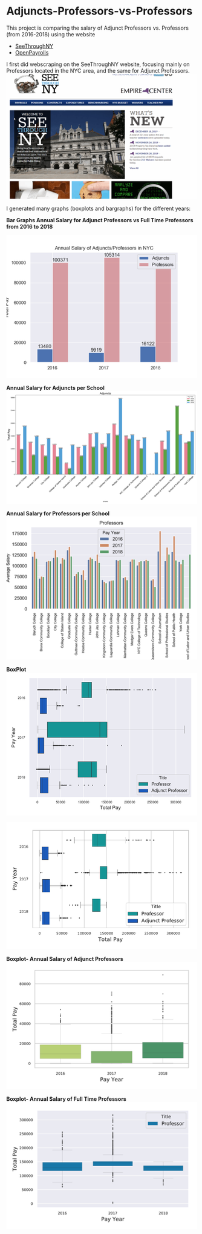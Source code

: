 # Adjuncts-Professors-vs-Professors

This project is comparing the salary of Adjunct Professors vs. Professors (from 2016-2018) using the website
<ul>
  <li><a href= "www.seethroughny.net/payrolls"> SeeThroughNY </a></li>
  <li><a href = "openpayrolls.com"> OpenPayrolls </a></li>
</ul>

I first did webscraping on the SeeThroughNY website, focusing mainly on Professors located in the NYC area, and the same for Adjunct Professors. 
![](SeeThrough.gif)


I generated many graphs (boxplots and bargraphs) for the different years:

<b> Bar Graphs </b> 
**Annual Salary for Adjunct Professors vs Full Time Professors from 2016 to 2018**

![GitHub Logo](/Adjunct-Prof-Barplot_inmatplotlib.png)

**Annual Salary for Adjuncts per School**
![Next Logo](/Adjuncts-Barplot.png)

**Annual Salary for Professors per School**
![Nextnext Logo](/Professor-Barplot.png)

<b> BoxPlot </b>
![Boxplot1](boxplot-horiz-all.png)

![Boxplot2](boxplot-horizontal-all.png)


**Boxplot- Annual Salary of Adjunct Professors**
![Boxplot3](boxplot-by-year-adjuncts.png)

**Boxplot- Annual Salary of Full Time Professors**
![Boxplot4](boxplot-by-year-profs.png)
